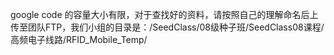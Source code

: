 google code 的容量大小有限，对于查找好的资料，请按照自己的理解命名后上传至团队FTP，我们小组的目录是：/SeedClass/08级种子班/SeedClass08课程/高频电子线路/RFID\_Mobile\_Temp/